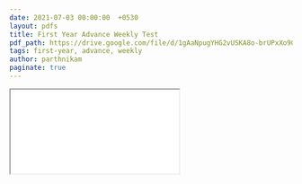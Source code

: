 ```yaml
---
date: 2021-07-03 00:00:00  +0530
layout: pdfs
title: First Year Advance Weekly Test
pdf_path: https://drive.google.com/file/d/1gAaNpugYHG2vUSKA8o-brUPxXo9GoXa6/preview?usp=drive_link
tags: first-year, advance, weekly
author: parthnikam
paginate: true
---
```


<iframe class="embed-pdf" src="{{ page.pdf_path }}#toolbar=0" seamless="seamless" scrolling="no" style="overflow:hidden"></iframe>
